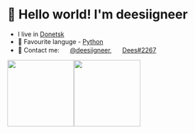 # 👋 Hello world! I'm deesiigneer
- I live in [Donetsk](https://en.wikipedia.org/wiki/Donetsk)
- 🐍 Favourite languge - [Python](https://en.wikipedia.org/wiki/Python_(programming_language))
- 💬 Contact me: <img src="https://cdn.icon-icons.com/icons2/923/PNG/32/telegram_icon-icons.com_72055.png" width="16"> [@deesiigneer](https://t.me/deesiigneer), <img src="https://cdn.icon-icons.com/icons2/1476/PNG/32/discord_101785.png" width="16"> [Dees#2267](https://discordapp.com/users/262632724928397312)

<img src="https://denvercoder1-github-readme-stats.vercel.app/api/?username=deesiigneer&show_icons=true&count_private=true&theme=github_dark&hide_border=True" height="150"><img src="https://github-readme-stats.vercel.app/api/top-langs/?username=deesiigneer&langs_count=5&layout=compact&theme=github_dark&hide_border=true" height="150">
